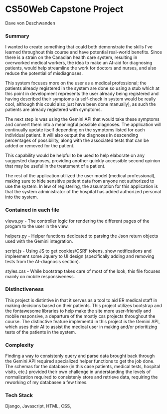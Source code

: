 
# CS50Web Capstone Project

Dave von Deschwanden

### Summary

I wanted to create something that could both demonstrate the skills I've learned throughout this course and have potential real-world benefits. Since there is a strain on the Canadian health care system, resulting in overworked medical workers, the idea to make an AI-aid for diagnosing patients, would help streamline the work for doctors and nurses, and also reduce the potential of misdiagnoses.

This system focuses more on the user as a medical professional; the patients already registered in the system are done so using a stub which at this point in development represents the user already being registered and having described their symptoms (a self-check in system would be really cool, although this could also just have been done manually), as such the patients are already registered with symptoms. 

The next step is was using the Gemini API that would take these symptoms and convert them into a meaningful possible diagnoses. The application will continually update itself depending on the symptoms listed for each individual patient. It will also output the diagnoses in descending percentages of possibility, along with the associated tests that can be added or removed for the patient. 

This capability would be helpful to be used to help elaborate on any suggested diagnoses, providing another quickly accessible second opinion that may be useful in the treatement of a patient.

The rest of the application utilized the user model (medical professional), making sure to hide sensitive patient data from anyone not authorized to use the system. In lew of registering, the assumption for this application is that the system administrator of the hospital has added authorized personal into the system.

### Contained in each file

views.py - The controller logic for rendering the different pages of the progam to the user in the view.

helpers.py - Helper functions dedicated to parsing the Json return objects used with the Gemini integration.

script.js - Using JS to get cookies/CSRF tokens, show notifications and impleement some Jquery to UI design (specifically adding and removing tests from the AI-diagnosis section).

styles.css - While bootstrap takes care of most of the look, this file focuses mainly on mobile responsiveness.

### Distinctiveness

This project is distintive in that it serves as a tool to aid ER medical staff in making decisions based on their patients. This project utilizes bootstrap and the fontawesome libraries to help make the site more user-friendly and mobile responsive, a departure of the mostly css projects throughout the course. The distinctive feature implementd in this project is the Gemini API, which uses their AI to assist the medical user in making and/or prioritizing tests of the patients in the system. 


### Complexity

Finding a way to consistenly query and parse data brought back through the Gemini API required specialized helper functions to get the job done. The schemas for the database (in this case patients, medical tests, hospital visits, etc.) provided their own challenge in understanding the levels of normalization required to consistenly store and retrieve data, requiring the reworking of my databasee a few times.

### Tech Stack

Django, Javascript, HTML, CSS, 

